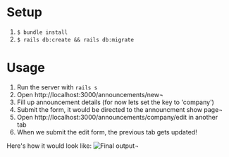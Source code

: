# Setup

1. `$ bundle install`
2. `$ rails db:create && rails db:migrate`

# Usage

1. Run the server with `rails s`
2. Open http://localhost:3000/announcements/new¬
3. Fill up announcement details (for now lets set the key to 'company')
4. Submit the form, it would be directed to the announcment show page¬
5. Open http://localhost:3000/announcements/company/edit in another tab
6. When we submit the edit form, the previous tab gets updated!

Here's how it would look like:
![Final output](https://drive.google.com/uc?export=view&id=0BzzUFuhnnJrWTlJUUHVSbU9RTzQ)¬

